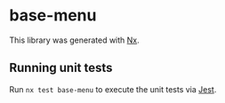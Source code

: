 # base-menu

This library was generated with [Nx](https://nx.dev).

## Running unit tests

Run `nx test base-menu` to execute the unit tests via [Jest](https://jestjs.io).
